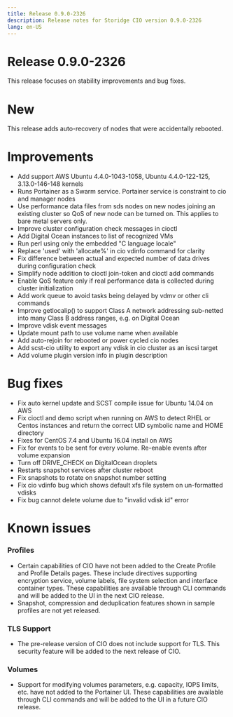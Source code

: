 ```yaml
---
title: Release 0.9.0-2326
description: Release notes for Storidge CIO version 0.9.0-2326    
lang: en-US
---
```


# Release 0.9.0-2326
This release focuses on stability improvements and bug fixes.

# New
This release adds auto-recovery of nodes that were accidentally rebooted.

# Improvements
- Add support AWS Ubuntu 4.4.0-1043-1058, Ubuntu 4.4.0-122-125, 3.13.0-146-148 kernels
- Runs Portainer as a Swarm service. Portainer service is constraint to cio and manager nodes
- Use performance data files from sds nodes on new nodes joining an existing cluster so QoS of new node can be turned on. This applies to bare
metal servers only.
- Improve cluster configuration check messages in cioctl
- Add Digital Ocean instances to list of recognized VMs
- Run perl using only the embedded "C language locale"
- Replace 'used' with 'allocate%' in cio vdinfo command for clarity
- Fix difference between actual and expected number of data drives during configuration check
- Simplify node addition to cioctl join-token and cioctl add commands
- Enable QoS feature only if real performance data is collected during cluster initialization
- Add work queue to avoid tasks being delayed by vdmv or other cli commands
- Improve getlocalip() to support Class A network addressing sub-netted into many Class B address ranges, e.g.
on Digital Ocean
- Improve vdisk event messages
- Update mount path to use volume name when available
- Add auto-rejoin for rebooted or power cycled cio nodes
- Add scst-cio utility to export any vdisk in cio cluster as an iscsi target
- Add volume plugin version info in plugin description

# Bug fixes
- Fix auto kernel update and SCST compile issue for Ubuntu 14.04 on AWS
- Fix cioctl and demo script when running on AWS to detect RHEL or Centos instances and return the correct UID symbolic name and HOME
directory
- Fixes for CentOS 7.4 and Ubuntu 16.04 install on AWS
- Fix for events to be sent for every volume. Re-enable events after volume expansion
- Turn off DRIVE_CHECK on DigitalOcean droplets
- Restarts snapshot services after cluster reboot
- Fix snapshots to rotate on snapshot number setting
- Fix cio vdinfo bug which shows default xfs file system on un-formatted vdisks
- Fix bug cannot delete volume due to "invalid vdisk id" error

# Known issues
### Profiles
- Certain capabilities of CIO have not been added to the Create Profile and Profile Details pages. These include directives supporting encryption service, volume labels, file
system selection and interface container types. These capabilities are available through CLI commands
and will be added to the UI in the next CIO release.
- Snapshot, compression and deduplication features shown in sample profiles are not yet released.
### TLS Support
- The pre-release version of CIO does not include support for TLS. This security feature will be added to the next release of CIO.
### Volumes
- Support for modifying volumes parameters, e.g. capacity, IOPS limits, etc. have not added to the Portainer UI. These capabilities are available through CLI commands and will be added to the UI in
a future CIO release.
